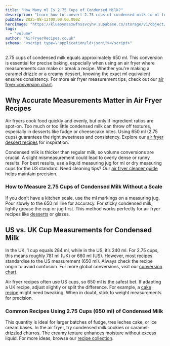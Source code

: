 ```yaml
---
title: "How Many ml Is 2.75 Cups of Condensed Milk?"
description: "Learn how to convert 2.75 cups of condensed milk to ml for perfect baking results every time. Includes tips for air fryer recipes!"
pubDate: 2025-08-12T00:00:00.000Z
heroImage: "https://klueoymssxwfnxsvcyhv.supabase.co/storage/v1/object/public/md/how-many-ml-is-2-75-cups-of-condensed-milk-d4e787e1.webp"
tags:
  - "volume"
author: "AirFryerRecipes.co.uk"
schema: "<script type=\"application/ld+json\"></script>"
---
```


<p>2.75 cups of condensed milk equals approximately 650 ml. This conversion is essential for precise baking, especially when using an air fryer where measurements can make or break a recipe. Whether you're making a caramel drizzle or a creamy dessert, knowing the exact ml equivalent ensures consistency. For more air fryer measurement tips, check out our <a href=https://www.airfryerrecipe.co.uk/air-fryer-conversion-chart>air fryer conversion chart</a>.</p>

<h2>Why Accurate Measurements Matter in Air Fryer Recipes</h2>
<p>Air fryers cook food quickly and evenly, but only if ingredient ratios are spot-on. Too much or too little condensed milk can throw off textures, especially in desserts like fudge or cheesecake bites. Using 650 ml (2.75 cups) guarantees the right sweetness and consistency. Explore our <a href=https://www.airfryerrecipe.co.uk/recipes>air fryer dessert recipes</a> for inspiration.</p>
<p>Condensed milk is thicker than regular milk, so volume conversions are crucial. A slight mismeasurement could lead to overly dense or runny results. For best results, use a liquid measuring jug for ml or dry measuring cups for the US standard. Need cleaning tips? Our <a href=https://www.airfryerrecipe.co.uk/air-fryer-cleaner>air fryer cleaner guide</a> helps maintain precision.</p>

<h3>How to Measure 2.75 Cups of Condensed Milk Without a Scale</h3>
<p>If you don’t have a kitchen scale, use the ml markings on a measuring jug. Pour slowly to the 650 ml line for accuracy. For sticky condensed milk, lightly grease the cup or jug first. This method works perfectly for air fryer recipes like <a href=https://www.airfryerrecipe.co.uk/recipe-category/dessert>desserts</a> or glazes.</p>

<h2>US vs. UK Cup Measurements for Condensed Milk</h2>
<p>In the UK, 1 cup equals 284 ml, while in the US, it’s 240 ml. For 2.75 cups, this means roughly 781 ml (UK) or 660 ml (US). However, most recipes standardise to the US measurement (650 ml). Always check the recipe origin to avoid confusion. For more global conversions, visit our <a href=https://www.airfryerrecipe.co.uk/air-fryer-conversion-chart>conversion chart</a>.</p>
<p>Air fryer recipes often use US cups, so 650 ml is the safest bet. If adapting a UK recipe, adjust slightly or split the difference. For example, a <a href=https://www.airfryerrecipe.co.uk/recipe-category/cakes>cake recipe</a> might need tweaking. When in doubt, stick to weight measurements for precision.</p>

<h3>Common Recipes Using 2.75 Cups (650 ml) of Condensed Milk</h3>
<p>This quantity is ideal for larger batches of fudge, tres leches cake, or ice cream bases. In the air fryer, try condensed milk cookies or caramel-drizzled churros. The creamy texture enhances moisture without excess liquid. For more ideas, browse our <a href=https://www.airfryerrecipe.co.uk/recipes>recipe collection</a>.</p>